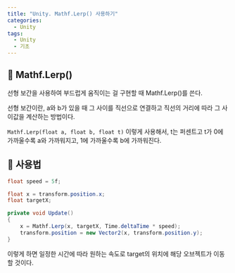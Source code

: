 ```yaml
---
title: "Unity. Mathf.Lerp() 사용하기"
categories:
  - Unity
tags:
  - Unity
  - 기초
---
```




## 🌟 Mathf.Lerp()

선형 보간을 사용하여 부드럽게 움직이는 걸 구현할 때 Mathf.Lerp()를 쓴다.



선형 보간이란, a와 b가 있을 때 그 사이를 직선으로 연결하고 직선의 거리에 따라 그 사이값을 계산하는 방법이다.



`Mathf.Lerp(float a, float b, float t)` 이렇게 사용해서, t는 퍼센트고 t가 0에 가까울수록 a와 가까워지고, 1에 가까울수록 b에 가까워진다.



## 🌟 사용법

```c#
float speed = 5f;

float x = transform.position.x;
float targetX;

private void Update()
{
    x = Mathf.Lerp(x, targetX, Time.deltaTime * speed);
    transform.position = new Vector2(x, transform.position.y);
}
```



이렇게 하면 일정한 시간에 따라 원하는 속도로 target의 위치에 해당 오브젝트가 이동할 것이다.
